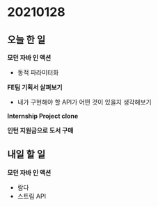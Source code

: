 # 20210128

## 오늘 한 일

**모던 자바 인 액션**

*   동적 파라미터화

**FE팀 기획서 살펴보기**

*   내가 구현해야 할 API가 어떤 것이 있을지 생각해보기

**Internship Project clone**

**인턴 지원금으로 도서 구매**

## 내일 할 일

**모던 자바 인 액션**

*   람다
*   스트림 API